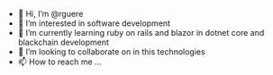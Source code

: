 - 👋 Hi, I’m @rguere
- 👀 I’m interested in software development
- 🌱 I’m currently learning ruby on rails and blazor in dotnet core and blackchain development
- 💞️ I’m looking to collaborate on in this technologies
- 📫 How to reach me ...

<!---
rguere/rguere is a ✨ special ✨ repository because its `README.md` (this file) appears on your GitHub profile.
You can click the Preview link to take a look at your changes.
--->
